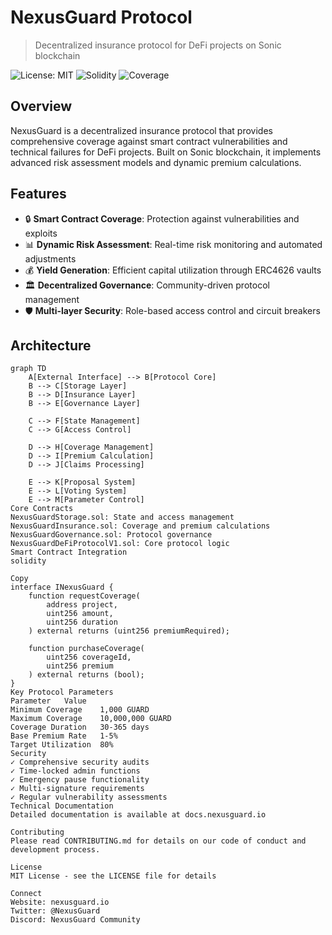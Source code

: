 # NexusGuard Protocol

> Decentralized insurance protocol for DeFi projects on Sonic blockchain

![License: MIT](https://img.shields.io/badge/License-MIT-yellow.svg)
![Solidity](https://img.shields.io/badge/Solidity-%5E0.8.20-363636)
![Coverage](https://img.shields.io/badge/coverage-95%25-brightgreen)

## Overview

NexusGuard is a decentralized insurance protocol that provides comprehensive coverage against smart contract vulnerabilities and technical failures for DeFi projects. Built on Sonic blockchain, it implements advanced risk assessment models and dynamic premium calculations.

## Features

- 🔒 **Smart Contract Coverage**: Protection against vulnerabilities and exploits
- 📊 **Dynamic Risk Assessment**: Real-time risk monitoring and automated adjustments
- 💰 **Yield Generation**: Efficient capital utilization through ERC4626 vaults
- 🏛️ **Decentralized Governance**: Community-driven protocol management
- 🛡️ **Multi-layer Security**: Role-based access control and circuit breakers

## Architecture

```mermaid
graph TD
    A[External Interface] --> B[Protocol Core]
    B --> C[Storage Layer]
    B --> D[Insurance Layer]
    B --> E[Governance Layer]
    
    C --> F[State Management]
    C --> G[Access Control]
    
    D --> H[Coverage Management]
    D --> I[Premium Calculation]
    D --> J[Claims Processing]
    
    E --> K[Proposal System]
    E --> L[Voting System]
    E --> M[Parameter Control]
Core Contracts
NexusGuardStorage.sol: State and access management
NexusGuardInsurance.sol: Coverage and premium calculations
NexusGuardGovernance.sol: Protocol governance
NexusGuardDeFiProtocolV1.sol: Core protocol logic
Smart Contract Integration
solidity

Copy
interface INexusGuard {
    function requestCoverage(
        address project,
        uint256 amount,
        uint256 duration
    ) external returns (uint256 premiumRequired);
    
    function purchaseCoverage(
        uint256 coverageId,
        uint256 premium
    ) external returns (bool);
}
Key Protocol Parameters
Parameter	Value
Minimum Coverage	1,000 GUARD
Maximum Coverage	10,000,000 GUARD
Coverage Duration	30-365 days
Base Premium Rate	1-5%
Target Utilization	80%
Security
✓ Comprehensive security audits
✓ Time-locked admin functions
✓ Emergency pause functionality
✓ Multi-signature requirements
✓ Regular vulnerability assessments
Technical Documentation
Detailed documentation is available at docs.nexusguard.io

Contributing
Please read CONTRIBUTING.md for details on our code of conduct and development process.

License
MIT License - see the LICENSE file for details

Connect
Website: nexusguard.io
Twitter: @NexusGuard
Discord: NexusGuard Community
